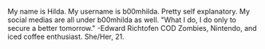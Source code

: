 My name is Hilda. My username is b00mhilda. Pretty self explanatory.
My social medias are all under b00mhilda as well.
"What I do, I do only to secure a better tomorrow." -Edward Richtofen
COD Zombies, Nintendo, and iced coffee enthusiast. She/Her, 21.

